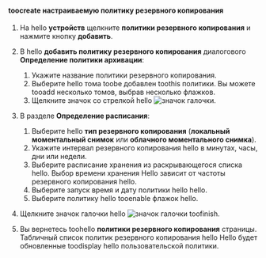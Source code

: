 <!--author=SharS last changed: 11/04/15-->


#### <a name="toocreate-a-custom-backup-policy"></a>toocreate настраиваемую политику резервного копирования
1. На hello **устройств** щелкните **политики резервного копирования** и нажмите кнопку **добавить**.
2. В hello **добавить политику резервного копирования** диалогового **Определение политики архивации**:
   
   1. Укажите название политики резервного копирования.
   2. Выберите hello тома toobe добавлен toothis политики. Вы можете tooadd несколько томов, выбрав несколько флажков.
   3. Щелкните значок со стрелкой hello ![значок галочки](./media/storsimple-create-custom-backup-policy-u2/HCS_ArrowIcon-include.png).
3. В разделе **Определение расписания**:
   
   1. Выберите hello **тип резервного копирования** (**локальный моментальный снимок** или **облачного моментального снимка**).
   2. Укажите интервал резервного копирования hello в минутах, часы, дни или недели.
   3. Выберите расписание хранения из раскрывающегося списка hello. Выбор времени хранения Hello зависит от частоты резервного копирования hello. 
   4. Выберите запуск время и дату политики hello hello.
   5. Выберите политику hello tooenable флажок hello.
4. Щелкните значок галочки hello ![значок галочки](./media/storsimple-add-backup-policy-u2/HCS_CheckIcon-include.png) toofinish.
5. Вы вернетесь toohello **политики резервного копирования** страницы. Табличный список политик резервного копирования hello Hello будет обновленные toodisplay hello пользовательской политики.

